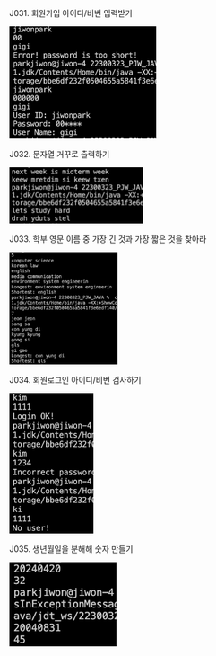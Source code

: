 J031. 회원가입 아이디/비번 입력받기<br>

<img src= 'https://github.com/jiwonpark831/22300323_PJW_JAVA/blob/main/src/week7/screenshots/J031.png' height = 200>


J032. 문자열 거꾸로 출력하기<br>

<img src= 'https://github.com/jiwonpark831/22300323_PJW_JAVA/blob/main/src/week7/screenshots/J032.png' height = 100>


J033. 학부 영문 이름 중 가장 긴 것과 가장 짧은 것을 찾아라<br>

<img src= 'https://github.com/jiwonpark831/22300323_PJW_JAVA/blob/main/src/week7/screenshots/J033.png' height = 200>


J034. 회원로그인 아이디/비번 검사하기<br>

<img src= 'https://github.com/jiwonpark831/22300323_PJW_JAVA/blob/main/src/week7/screenshots/J034.png' height = 250>


J035. 생년월일을 분해해 숫자 만들기<br>

<img src= 'https://github.com/jiwonpark831/22300323_PJW_JAVA/blob/main/src/week7/screenshots/J035.png' height = 150>

